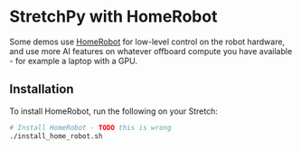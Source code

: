 # StretchPy with HomeRobot

Some demos use [HomeRobot](https://github.com/cpaxton/home-robot) for low-level control on the robot hardware, and use more AI features on whatever offboard compute you have available - for example a laptop with a GPU.

## Installation

To install HomeRobot, run the following on your Stretch:

```bash
# Install HomeRobot - TODO this is wrong
./install_home_robot.sh
```
